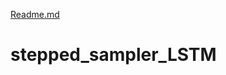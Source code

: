 [Readme.md](https://github.com/dengshanlearn/stepped_sampler_LSTM/files/7097834/Readme.md)
# stepped_sampler_LSTM
